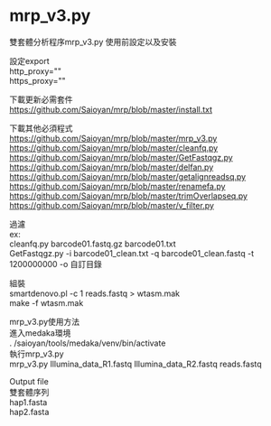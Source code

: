 # mrp_v3.py
雙套體分析程序mrp_v3.py
使用前設定以及安裝

設定export\
http_proxy=""\
https_proxy=""

下載更新必需套件\
https://github.com/Saioyan/mrp/blob/master/install.txt

下載其他必須程式\
https://github.com/Saioyan/mrp/blob/master/mrp_v3.py
https://github.com/Saioyan/mrp/blob/master/cleanfq.py
https://github.com/Saioyan/mrp/blob/master/GetFastqgz.py
https://github.com/Saioyan/mrp/blob/master/delfan.py
https://github.com/Saioyan/mrp/blob/master/getalignreadsq.py
https://github.com/Saioyan/mrp/blob/master/renamefa.py
https://github.com/Saioyan/mrp/blob/master/trimOverlapseq.py
https://github.com/Saioyan/mrp/blob/master/v_filter.py

過濾\
ex:\
cleanfq.py barcode01.fastq.gz barcode01.txt \
GetFastqgz.py -i barcode01_clean.txt -q barcode01_clean.fastq -t 1200000000 -o 自訂目錄


組裝\
smartdenovo.pl -c 1 reads.fastq > wtasm.mak\
make -f wtasm.mak

mrp_v3.py使用方法\
進入medaka環境\
. /saioyan/tools/medaka/venv/bin/activate\
執行mrp_v3.py\
mrp_v3.py Illumina_data_R1.fastq Illumina_data_R2.fastq reads.fastq

Output file\
雙套體序列\
hap1.fasta\
hap2.fasta



